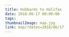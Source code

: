 ```yaml
---
title: Hubbards to Halifax
date: 2018-06-17 00:00:00
tags:
thumbnailImage: map.jpg
link: map/?dates=2018/06/17
---
```

<!-- excerpt -->
